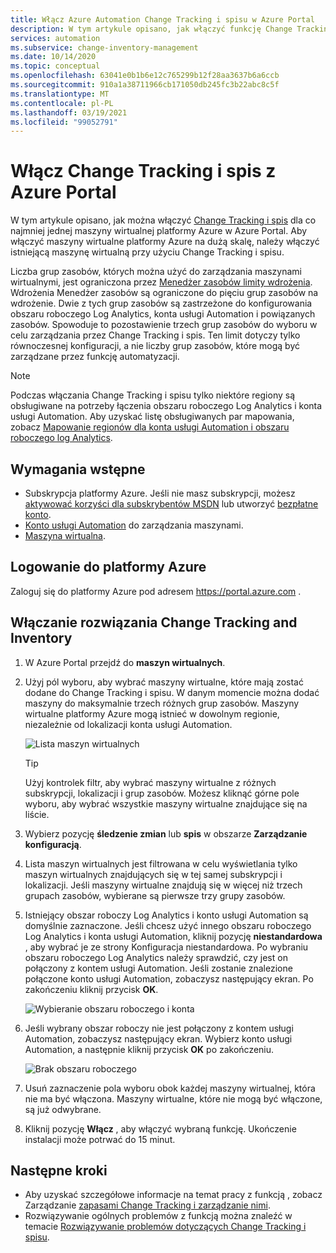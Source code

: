 ```yaml
---
title: Włącz Azure Automation Change Tracking i spisu w Azure Portal
description: W tym artykule opisano, jak włączyć funkcję Change Tracking i spisu z Azure Portal.
services: automation
ms.subservice: change-inventory-management
ms.date: 10/14/2020
ms.topic: conceptual
ms.openlocfilehash: 63041e0b1b6e12c765299b12f28aa3637b6a6ccb
ms.sourcegitcommit: 910a1a38711966cb171050db245fc3b22abc8c5f
ms.translationtype: MT
ms.contentlocale: pl-PL
ms.lasthandoff: 03/19/2021
ms.locfileid: "99052791"
---
```

# <a name="enable-change-tracking-and-inventory-from-azure-portal"></a>Włącz Change Tracking i spis z Azure Portal

W tym artykule opisano, jak można włączyć [Change Tracking i spis](overview.md) dla co najmniej jednej maszyny wirtualnej platformy Azure w Azure Portal. Aby włączyć maszyny wirtualne platformy Azure na dużą skalę, należy włączyć istniejącą maszynę wirtualną przy użyciu Change Tracking i spisu.

Liczba grup zasobów, których można użyć do zarządzania maszynami wirtualnymi, jest ograniczona przez [Menedżer zasobów limity wdrożenia](../../azure-resource-manager/templates/deploy-to-resource-group.md). Wdrożenia Menedżer zasobów są ograniczone do pięciu grup zasobów na wdrożenie. Dwie z tych grup zasobów są zastrzeżone do konfigurowania obszaru roboczego Log Analytics, konta usługi Automation i powiązanych zasobów. Spowoduje to pozostawienie trzech grup zasobów do wyboru w celu zarządzania przez Change Tracking i spis. Ten limit dotyczy tylko równoczesnej konfiguracji, a nie liczby grup zasobów, które mogą być zarządzane przez funkcję automatyzacji.

> [!NOTE]
> Podczas włączania Change Tracking i spisu tylko niektóre regiony są obsługiwane na potrzeby łączenia obszaru roboczego Log Analytics i konta usługi Automation. Aby uzyskać listę obsługiwanych par mapowania, zobacz [Mapowanie regionów dla konta usługi Automation i obszaru roboczego log Analytics](../how-to/region-mappings.md).

## <a name="prerequisites"></a>Wymagania wstępne

* Subskrypcja platformy Azure. Jeśli nie masz subskrypcji, możesz [aktywować korzyści dla subskrybentów MSDN](https://azure.microsoft.com/pricing/member-offers/msdn-benefits-details/) lub utworzyć [bezpłatne konto](https://azure.microsoft.com/free/?WT.mc_id=A261C142F).
* [Konto usługi Automation](../automation-security-overview.md) do zarządzania maszynami.
* [Maszyna wirtualna](../../virtual-machines/windows/quick-create-portal.md).

## <a name="sign-in-to-azure"></a>Logowanie do platformy Azure

Zaloguj się do platformy Azure pod adresem https://portal.azure.com .

## <a name="enable-change-tracking-and-inventory"></a>Włączanie rozwiązania Change Tracking and Inventory

1. W Azure Portal przejdź do **maszyn wirtualnych**.

2. Użyj pól wyboru, aby wybrać maszyny wirtualne, które mają zostać dodane do Change Tracking i spisu. W danym momencie można dodać maszyny do maksymalnie trzech różnych grup zasobów. Maszyny wirtualne platformy Azure mogą istnieć w dowolnym regionie, niezależnie od lokalizacji konta usługi Automation.

    ![Lista maszyn wirtualnych](media/enable-from-portal/vmlist.png)

    > [!TIP]
    > Użyj kontrolek filtr, aby wybrać maszyny wirtualne z różnych subskrypcji, lokalizacji i grup zasobów. Możesz kliknąć górne pole wyboru, aby wybrać wszystkie maszyny wirtualne znajdujące się na liście.

3. Wybierz pozycję **śledzenie zmian** lub **spis** w obszarze **Zarządzanie konfiguracją**.

4. Lista maszyn wirtualnych jest filtrowana w celu wyświetlania tylko maszyn wirtualnych znajdujących się w tej samej subskrypcji i lokalizacji. Jeśli maszyny wirtualne znajdują się w więcej niż trzech grupach zasobów, wybierane są pierwsze trzy grupy zasobów.

5. Istniejący obszar roboczy Log Analytics i konto usługi Automation są domyślnie zaznaczone. Jeśli chcesz użyć innego obszaru roboczego Log Analytics i konta usługi Automation, kliknij pozycję **niestandardowa** , aby wybrać je ze strony Konfiguracja niestandardowa. Po wybraniu obszaru roboczego Log Analytics należy sprawdzić, czy jest on połączony z kontem usługi Automation. Jeśli zostanie znalezione połączone konto usługi Automation, zobaczysz następujący ekran. Po zakończeniu kliknij przycisk **OK**.

    ![Wybieranie obszaru roboczego i konta](media/enable-from-portal/select-workspace-and-account.png)

6. Jeśli wybrany obszar roboczy nie jest połączony z kontem usługi Automation, zobaczysz następujący ekran. Wybierz konto usługi Automation, a następnie kliknij przycisk **OK** po zakończeniu.

    ![Brak obszaru roboczego](media/enable-from-portal/no-workspace.png)

7. Usuń zaznaczenie pola wyboru obok każdej maszyny wirtualnej, która nie ma być włączona. Maszyny wirtualne, które nie mogą być włączone, są już odwybrane.

8. Kliknij pozycję **Włącz** , aby włączyć wybraną funkcję. Ukończenie instalacji może potrwać do 15 minut.

## <a name="next-steps"></a>Następne kroki

* Aby uzyskać szczegółowe informacje na temat pracy z funkcją [](manage-change-tracking.md) , zobacz Zarządzanie [zapasami Change Tracking i zarządzanie nimi](manage-inventory-vms.md).
* Rozwiązywanie ogólnych problemów z funkcją można znaleźć w temacie [Rozwiązywanie problemów dotyczących Change Tracking i spisu](../troubleshoot/change-tracking.md).